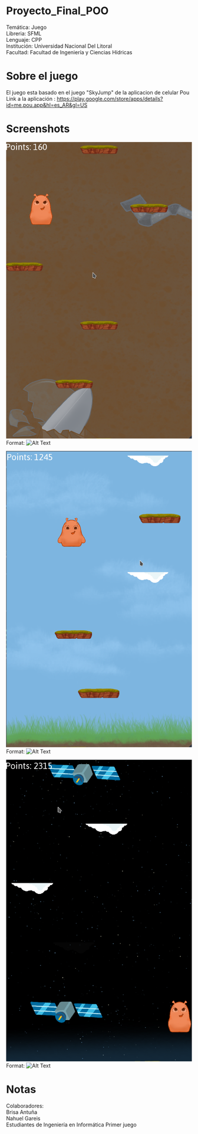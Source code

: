 # Proyecto_Final_POO
Temática: Juego   
Libreria: SFML  
Lenguaje: CPP  
Institución: Universidad Nacional Del Litoral  
Facultad: Facultad de Ingeniería y Ciencias Hídricas  

# Sobre el juego
El juego esta basado en el juego "SkyJump" de la aplicacion de celular Pou
Link a la aplicación : https://play.google.com/store/apps/details?id=me.pou.app&hl=es_AR&gl=US

# Screenshots
![Dirt Level](/models/screenshots/dirt.png)
Format: ![Alt Text](url)

![Ground Level](/models/screenshots/ground.png)
Format: ![Alt Text](url)

![Space Level](/models/screenshots/space.png)
Format: ![Alt Text](url)

# Notas
Colaboradores:  
Brisa Antuña  
Nahuel Gareis  
Estudiantes de Ingeniería en Informática
Primer juego

